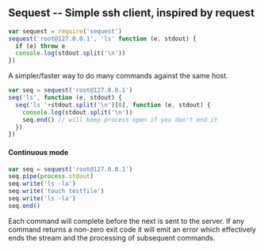 ## Sequest -- Simple ssh client, inspired by request

```javascript
var sequest = require('sequest')
sequest('root@127.0.0.1', 'ls' function (e, stdout) {
  if (e) throw e
  console.log(stdout.split('\n'))
})
```

A simpler/faster way to do many commands against the same host.

```javascript
var seq = sequest('root@127.0.0.1')
seq('ls', function (e, stdout) {
  seq('ls '+stdout.split('\n')[0], function (e, stdout) {
    console.log(stdout.split('\n'))
    seq.end() // will keep process open if you don't end it
  })
})
```

#### Continuous mode

```javascript
var seq = sequest('root@127.0.0.1')
seq.pipe(process.stdout)
seq.write('ls -la')
seq.write('touch testfile')
seq.write('ls -la')
seq.end()
```

Each command will complete before the next is sent to the server. If any command returns a non-zero exit code it will emit an error which effectively ends the stream and the processing of subsequent commands.
